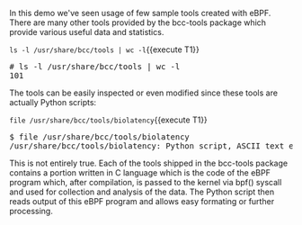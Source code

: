 In this demo we've seen usage of few sample tools created with eBPF.
There are many other tools provided by the bcc-tools package which provide
various useful data and statistics.

`ls -l /usr/share/bcc/tools | wc -l`{{execute T1}}

<pre class="file">
# ls -l /usr/share/bcc/tools | wc -l
101
</pre>

The tools can be easily inspected or even modified since these tools are actually Python scripts:

`file /usr/share/bcc/tools/biolatency`{{execute T1}}

<pre class="file">
$ file /usr/share/bcc/tools/biolatency
/usr/share/bcc/tools/biolatency: Python script, ASCII text executable
</pre>

This is not entirely true. Each of the tools shipped in the bcc-tools package
contains a portion written in C language which is the code of the eBPF
program which, after compilation, is passed to the kernel via bpf() syscall and
used for collection and analysis of the data. The Python script then reads
output of this eBPF program and allows easy formating or further processing.

